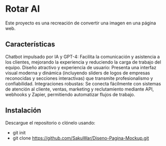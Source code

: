 # Rotar AI
Este proyecto es una recreación de convertir una imagen en una página web.

## Características
Chatbot impulsado por IA y GPT-4: Facilita la comunicación y asistencia a los clientes, mejorando la experiencia y reduciendo la carga de trabajo del equipo.
Diseño atractivo y experiencia de usuario: Presenta una interfaz visual moderna y dinámica (incluyendo sliders de logos de empresas reconocidas y secciones interactivas) que transmite profesionalismo y confiabilidad.
Integraciones robustas: Se conecta fácilmente con sistemas de atención al cliente, ventas, marketing y reclutamiento mediante API, webhooks y Zapier, permitiendo automatizar flujos de trabajo.

## Instalación
Descargue el repositorio o clónelo usando:

- git init
- git clone https://github.com/SakuWar/Diseno-Pagina-Mockup.git
